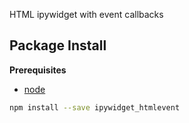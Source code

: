 HTML ipywidget with event callbacks

Package Install
---------------

**Prerequisites**
- [node](http://nodejs.org/)

```bash
npm install --save ipywidget_htmlevent
```

